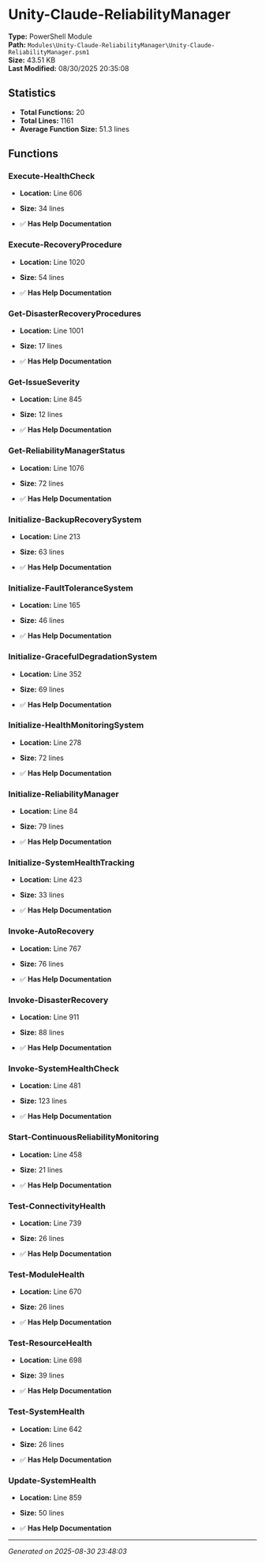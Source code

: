 # Unity-Claude-ReliabilityManager

**Type:** PowerShell Module  
**Path:** `Modules\Unity-Claude-ReliabilityManager\Unity-Claude-ReliabilityManager.psm1`  
**Size:** 43.51 KB  
**Last Modified:** 08/30/2025 20:35:08  

## Statistics

- **Total Functions:** 20
- **Total Lines:** 1161
- **Average Function Size:** 51.3 lines

## Functions


### Execute-HealthCheck

- **Location:** Line 606
- **Size:** 34 lines

- ✅ **Has Help Documentation** 
### Execute-RecoveryProcedure

- **Location:** Line 1020
- **Size:** 54 lines

- ✅ **Has Help Documentation** 
### Get-DisasterRecoveryProcedures

- **Location:** Line 1001
- **Size:** 17 lines

- ✅ **Has Help Documentation** 
### Get-IssueSeverity

- **Location:** Line 845
- **Size:** 12 lines

- ✅ **Has Help Documentation** 
### Get-ReliabilityManagerStatus

- **Location:** Line 1076
- **Size:** 72 lines

- ✅ **Has Help Documentation** 
### Initialize-BackupRecoverySystem

- **Location:** Line 213
- **Size:** 63 lines

- ✅ **Has Help Documentation** 
### Initialize-FaultToleranceSystem

- **Location:** Line 165
- **Size:** 46 lines

- ✅ **Has Help Documentation** 
### Initialize-GracefulDegradationSystem

- **Location:** Line 352
- **Size:** 69 lines

- ✅ **Has Help Documentation** 
### Initialize-HealthMonitoringSystem

- **Location:** Line 278
- **Size:** 72 lines

- ✅ **Has Help Documentation** 
### Initialize-ReliabilityManager

- **Location:** Line 84
- **Size:** 79 lines

- ✅ **Has Help Documentation** 
### Initialize-SystemHealthTracking

- **Location:** Line 423
- **Size:** 33 lines

- ✅ **Has Help Documentation** 
### Invoke-AutoRecovery

- **Location:** Line 767
- **Size:** 76 lines

- ✅ **Has Help Documentation** 
### Invoke-DisasterRecovery

- **Location:** Line 911
- **Size:** 88 lines

- ✅ **Has Help Documentation** 
### Invoke-SystemHealthCheck

- **Location:** Line 481
- **Size:** 123 lines

- ✅ **Has Help Documentation** 
### Start-ContinuousReliabilityMonitoring

- **Location:** Line 458
- **Size:** 21 lines

- ✅ **Has Help Documentation** 
### Test-ConnectivityHealth

- **Location:** Line 739
- **Size:** 26 lines

- ✅ **Has Help Documentation** 
### Test-ModuleHealth

- **Location:** Line 670
- **Size:** 26 lines

- ✅ **Has Help Documentation** 
### Test-ResourceHealth

- **Location:** Line 698
- **Size:** 39 lines

- ✅ **Has Help Documentation** 
### Test-SystemHealth

- **Location:** Line 642
- **Size:** 26 lines

- ✅ **Has Help Documentation** 
### Update-SystemHealth

- **Location:** Line 859
- **Size:** 50 lines

- ✅ **Has Help Documentation**

---
*Generated on 2025-08-30 23:48:03*
